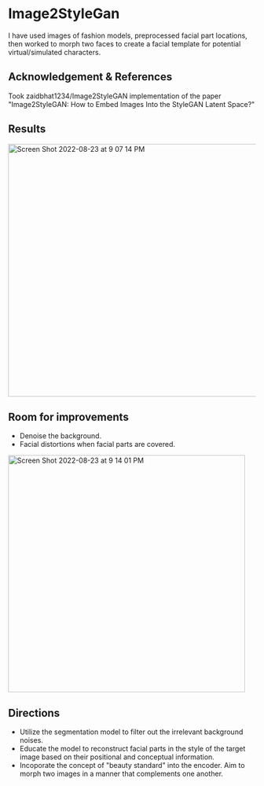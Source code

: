 # Image2StyleGan
I have used images of fashion models, preprocessed facial part locations, then worked to morph two faces to create a 
facial template for potential virtual/simulated characters. 

## Acknowledgement & References 

Took zaidbhat1234/Image2StyleGAN implementation of the paper "Image2StyleGAN: How to Embed Images Into the StyleGAN Latent Space?"

## Results 

<img width="514" alt="Screen Shot 2022-08-23 at 9 07 14 PM" src="https://user-images.githubusercontent.com/53489568/186296017-314487d0-ac8c-4371-ae1e-c8fcdf6f0557.png">

## Room for improvements 

- Denoise the background. 
- Facial distortions when facial parts are covered. 

<img width="482" alt="Screen Shot 2022-08-23 at 9 14 01 PM" src="https://user-images.githubusercontent.com/53489568/186296024-68be1c33-0902-428b-b98c-4ecd328b1d64.png">

## Directions 

- Utilize the segmentation model to filter out the irrelevant background noises. 
- Educate the model to reconstruct facial parts in the style of the target image based on their positional and conceptual information.
- Incoporate the concept of "beauty standard" into the encoder. Aim to morph two images in a manner that complements one another. 
